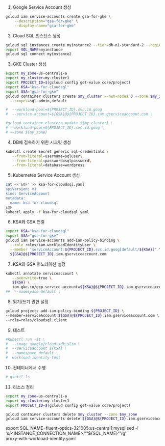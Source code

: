 1. Google Service Account 생성

```bash
gcloud iam service-accounts create gsa-for-gke \
    --description="gsa-for-gke" \
    --display-name="gsa-for-gke"
```

2. Cloud SQL 인스턴스 생성

```bash
gcloud sql instances create myinstance2 --tier=db-n1-standard-2 --region=us-central1
export SQL_NAME=myinstance
gcloud sql connect myinstance2
```

3. GKE Cluster 생성 

```bash
export my_zone=us-central1-a
export my_cluster=my-cluster1
export PROJECT_ID=$(gcloud config get-value core/project) 
export KSA="ksa-for-cloudsql"
export GSA="gsa-for-gke"
gcloud container clusters create $my_cluster --num-nodes 3 --zone $my_zone \
  --scopes=sql-admin,default  

#  --workload-pool=${PROJECT_ID}.svc.id.goog
#  --service-account=${GSA}@${PROJECT_ID}.iam.gserviceaccount.com \

#gcloud container clusters update ${my_cluster} \
# --workload-pool=${PROJECT_ID}.svc.id.goog \
# --zone ${my_zone}
```

4. DB에 접속하기 위한 시크릿 생성

```bash
kubectl create secret generic sql-credentials \
   --from-literal=username=sqluser\
   --from-literal=password=sqlpassword\
   --from-literal=database=wordpress
```


5. Kubernetes Service Account 생성

```bash
cat <<'EOF' >> ksa-for-cloudsql.yaml
apiVersion: v1
kind: ServiceAccount
metadata:
  name: ksa-for-cloudsql
EOF
kubectl apply -f ksa-for-cloudsql.yaml
```

6. KSA와 GSA 연결

```bash
export KSA="ksa-for-cloudsql"
export GSA="gsa-for-gke"
gcloud iam service-accounts add-iam-policy-binding \
  --role roles/iam.workloadIdentityUser \
  --member "serviceAccount:${PROJECT_ID}.svc.id.goog[default/${KSA}]" \
  ${GSA}@${PROJECT_ID}.iam.gserviceaccount.com
```

7. KSA와 GSA 어노테이션 설정

```bash
kubectl annotate serviceaccount \
   --overwrite=true \
   ${KSA} \
   iam.gke.io/gcp-service-account=${KSA}@${PROJECT_ID}.iam.gserviceaccount.com 
##  --namespace default \
```

8. 읽기/쓰기 권한 설정

```bash
gcloud projects add-iam-policy-binding ${PROJECT_ID} \
--member=serviceAccount:${GSA}@${PROJECT_ID}.iam.gserviceaccount.com \
--role=roles/cloudsql.client
```

9. 테스트

```bash
#kubectl run -it \
#  --image google/cloud-sdk:slim \
#  --serviceaccount ${KSA} \
#  --namespace default \
#  workload-identity-test
```

10. 컨테이너에서 수행

```bash
# gsutil ls
```

11. 리소스 정리

```bash
export my_zone=us-central1-a
export my_cluster=my-cluster1
export PROJECT_ID=$(gcloud config get-value core/project) 

gcloud container clusters delete $my_cluster --zone $my_zone
gcloud iam service-accounts delete ${GSA}@${PROJECT_ID}.iam.gserviceaccount.com
```


export SQL_NAME=fluent-optics-321005:us-central1:mysql
sed -i 's/<INSTANCE_CONNECTION_NAME>/'"${SQL_NAME}"'/g'\
   proxy-with-workload-identity.yaml